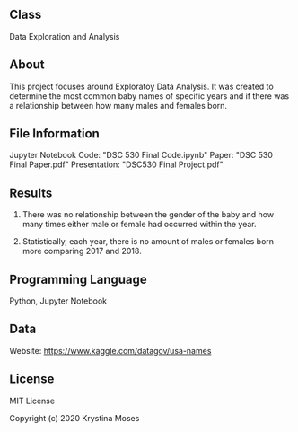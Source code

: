 ## Class
Data Exploration and Analysis

## About
This project focuses around Exploratoy Data Analysis.
It was created to determine the most common baby names of specific years and if there was a relationship between how many males and females born.

## File Information
Jupyter Notebook Code: "DSC 530 Final Code.ipynb"
Paper: "DSC 530 Final Paper.pdf"
Presentation: "DSC530 Final Project.pdf"

## Results
1. There was no relationship between the gender of the baby and how many times either male or female had occurred within the year.

2. Statistically, each year, there is no amount of males or females born more comparing 2017 and 2018.

## Programming Language
Python, Jupyter Notebook

## Data
Website: https://www.kaggle.com/datagov/usa-names

## License
MIT License

Copyright (c) 2020 Krystina Moses
